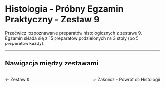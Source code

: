 # Histologia - Próbny Egzamin Praktyczny - Zestaw 9

Przećwicz rozpoznawanie preparatów histologicznych z zestawu 9. Egzamin składa się z 15 preparatów podzielonych na 3 stoły (po 5 preparatów każdy).

<div data-histologia-viewer data-zestaw="9"></div>

---

## Nawigacja między zestawami

<div style="display: flex; justify-content: space-between; margin-top: 2rem;">
  <a href="histologia-zestaw-8.html" class="quiz-btn quiz-btn-secondary" style="text-decoration: none;">← Zestaw 8</a>
  <a href="../semestr-1/histologia.html" class="quiz-btn quiz-btn-primary" style="text-decoration: none;">✓ Zakończ - Powrót do Histologii</a>
</div>
